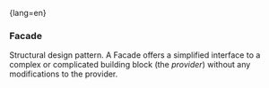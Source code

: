 {lang=en}
### Facade

Structural design pattern. A Facade offers a simplified interface to a complex
or complicated building block (the _provider_) without any modifications to the provider.

